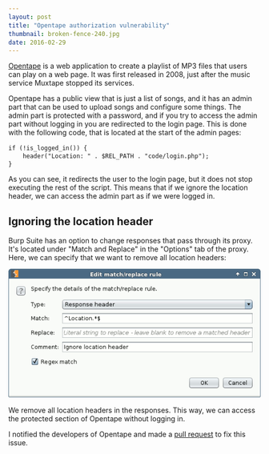 ```yaml
---
layout: post
title: "Opentape authorization vulnerability"
thumbnail: broken-fence-240.jpg
date: 2016-02-29
---
```


[Opentape](http://opentape.fm/) is a web application to create a playlist of MP3 files that users can play on a web page. It was first released in 2008, just after the music service Muxtape stopped its services.

Opentape has a public view that is just a list of songs, and it has an admin part that can be used to upload songs and configure some things. The admin part is protected with a password, and if you try to access the admin part without logging in you are redirected to the login page. This is done with the following code, that is located at the start of the admin pages:

    if (!is_logged_in()) {
        header("Location: " . $REL_PATH . "code/login.php");
    }

As you can see, it redirects the user to the login page, but it does not stop executing the rest of the script. This means that if we ignore the location header, we can access the admin part as if we were logged in.

## Ignoring the location header

Burp Suite has an option to change responses that pass through its proxy. It's located under "Match and Replace" in the "Options" tab of the proxy. Here, we can specify that we want to remove all location headers:

![Screenshot of the Burp dialog to change response headers](/images/burp-strip-location-header.png)

We remove all location headers in the responses. This way, we can access the protected section of Opentape without logging in.

I notified the developers of Opentape and made a [pull request](https://github.com/opentape/opentape/pull/5) to fix this issue.

